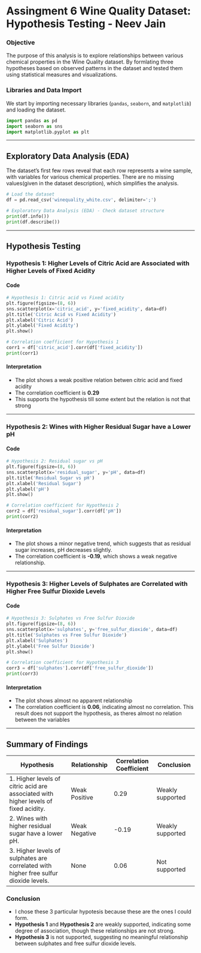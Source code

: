 # Assingment 6 Wine Quality Dataset: Hypothesis Testing - Neev Jain

### Objective

The purpose of this analysis is to explore relationships between various chemical properties in the Wine Quality dataset. By formlating three hypotheses based on observed patterns in the dataset and tested them using statistical measures and visualizations.

### Libraries and Data Import

We start by importing necessary libraries (`pandas`, `seaborn`, and `matplotlib`) and loading the dataset.

```python
import pandas as pd
import seaborn as sns
import matplotlib.pyplot as plt
```

---

## Exploratory Data Analysis (EDA)

The dataset’s first few rows reveal that each row represents a wine sample, with variables for various chemical properties. There are no missing values(given in the dataset description), which simplifies the analysis.

```python
# Load the dataset
df = pd.read_csv('winequality_white.csv', delimiter=';')

# Exploratory Data Analysis (EDA) - Check dataset structure
print(df.info())
print(df.describe())
```

---

## Hypothesis Testing

### Hypothesis 1: Higher Levels of Citric Acid are Associated with Higher Levels of Fixed Acidity

#### Code

```python
# Hypothesis 1: Citric acid vs Fixed acidity
plt.figure(figsize=(8, 6))
sns.scatterplot(x='citric_acid', y='fixed_acidity', data=df)
plt.title('Citric Acid vs Fixed Acidity')
plt.xlabel('Citric Acid')
plt.ylabel('Fixed Acidity')
plt.show()

# Correlation coefficient for Hypothesis 1
corr1 = df['citric_acid'].corr(df['fixed_acidity'])
print(corr1)
```

#### Interpretation

- The plot shows a weak positive relation betwen citric acid and fixed acidity
- The correlation coefficient is **0.29**
- This supports the hypothesis till some extent but the relation is not that strong

---

### Hypothesis 2: Wines with Higher Residual Sugar have a Lower pH

#### Code

```python
# Hypothesis 2: Residual sugar vs pH
plt.figure(figsize=(8, 6))
sns.scatterplot(x='residual_sugar', y='pH', data=df)
plt.title('Residual Sugar vs pH')
plt.xlabel('Residual Sugar')
plt.ylabel('pH')
plt.show()

# Correlation coefficient for Hypothesis 2
corr2 = df['residual_sugar'].corr(df['pH'])
print(corr2)
```

#### Interpretation

- The plot shows a minor negative trend, which suggests that as residual sugar increases, pH decreases slightly.
- The correlation coefficient is **-0.19**, which shows a weak negative relationship.

---

### Hypothesis 3: Higher Levels of Sulphates are Correlated with Higher Free Sulfur Dioxide Levels

#### Code

```python
# Hypothesis 3: Sulphates vs Free Sulfur Dioxide
plt.figure(figsize=(8, 6))
sns.scatterplot(x='sulphates', y='free_sulfur_dioxide', data=df)
plt.title('Sulphates vs Free Sulfur Dioxide')
plt.xlabel('Sulphates')
plt.ylabel('Free Sulfur Dioxide')
plt.show()

# Correlation coefficient for Hypothesis 3
corr3 = df['sulphates'].corr(df['free_sulfur_dioxide'])
print(corr3)
```

#### Interpretation

- The plot shows almost no apparent relationship
- The correlation coefficient is **0.06**, indicating almost no correlation. This result does not support the hypothesis, as theres almost no relation between the variables 

---

## Summary of Findings

| Hypothesis                                                                           | Relationship  | Correlation Coefficient | Conclusion       |
| ------------------------------------------------------------------------------------ | ------------- | ----------------------- | ---------------- |
| 1. Higher levels of citric acid are associated with higher levels of fixed acidity.  | Weak Positive | 0.29                    | Weakly supported |
| 2. Wines with higher residual sugar have a lower pH.                                 | Weak Negative | -0.19                   | Weakly supported |
| 3. Higher levels of sulphates are correlated with higher free sulfur dioxide levels. | None          | 0.06                    | Not supported    |

### Conclusion

- I chose these 3 particular hypotesis because these are the ones I could form.
- **Hypothesis 1** and **Hypothesis 2** are weakly supported, indicating some degree of association, though these relationships are not strong.
- **Hypothesis 3** is not supported, suggesting no meaningful relationship between sulphates and free sulfur dioxide levels.
